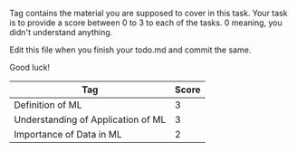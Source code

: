 Tag contains the material you are supposed to cover in this task. Your task is to provide a score between 0 to 3 to each of the tasks. 0 meaning, you didn't understand anything.

Edit this file when you finish your todo.md and commit the same.

Good luck!

| Tag     |  Score |
| ------- | ------ |
| Definition of ML |    3    |
| Understanding of Application of ML         |    3    |
| Importance of Data in ML        |    2    |
